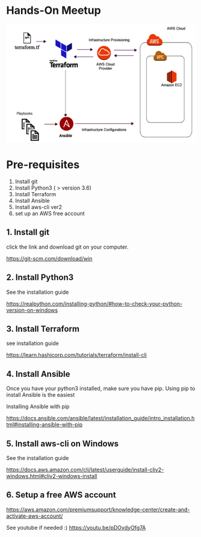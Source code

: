 # Hands-On Meetup

![Diagram](images/image.png)



# Pre-requisites

1. Install git
1. Install Python3 ( > version 3.6) 
1. Install Terraform
1. Install Ansible
1. Install aws-cli ver2
1. set up an AWS free account

## 1. Install git

click the link and download git on your computer.

https://git-scm.com/download/win


## 2. Install Python3

See the installation guide

https://realpython.com/installing-python/#how-to-check-your-python-version-on-windows


## 3. Install Terraform

see installation guide

https://learn.hashicorp.com/tutorials/terraform/install-cli


## 4. Install Ansible

Once you have your python3 installed, make sure you have pip. Using pip to install Ansible is the easiest

Installing Ansible with pip

https://docs.ansible.com/ansible/latest/installation_guide/intro_installation.html#installing-ansible-with-pip

## 5. Install aws-cli on Windows

See the installation guide


https://docs.aws.amazon.com/cli/latest/userguide/install-cliv2-windows.html#cliv2-windows-install


## 6. Setup a free AWS account

https://aws.amazon.com/premiumsupport/knowledge-center/create-and-activate-aws-account/

See youtube if needed :)
https://youtu.be/pDOvdyOfg7A

